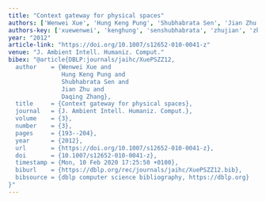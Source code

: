 ```yaml
---
title: "Context gateway for physical spaces"
authors: ['Wenwei Xue', 'Hung Keng Pung', 'Shubhabrata Sen', 'Jian Zhu 0004', 'Daqing Zhang 0001']
authors-key: ['xuewenwei', 'kenghung', 'senshubhabrata', 'zhujian', 'zhangdaqing']
year: "2012"
article-link: "https://doi.org/10.1007/s12652-010-0041-z"
venue: "J. Ambient Intell. Humaniz. Comput."
bibex: "@article{DBLP:journals/jaihc/XuePSZZ12,
  author    = {Wenwei Xue and
               Hung Keng Pung and
               Shubhabrata Sen and
               Jian Zhu and
               Daqing Zhang},
  title     = {Context gateway for physical spaces},
  journal   = {J. Ambient Intell. Humaniz. Comput.},
  volume    = {3},
  number    = {3},
  pages     = {193--204},
  year      = {2012},
  url       = {https://doi.org/10.1007/s12652-010-0041-z},
  doi       = {10.1007/s12652-010-0041-z},
  timestamp = {Mon, 10 Feb 2020 17:25:50 +0100},
  biburl    = {https://dblp.org/rec/journals/jaihc/XuePSZZ12.bib},
  bibsource = {dblp computer science bibliography, https://dblp.org}
}"
---
```

